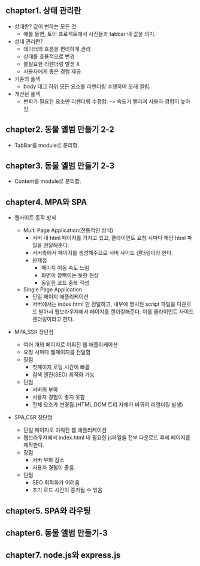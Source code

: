 ## chapter1. 상태 관리란

- 상태란? 값이 변하는 모든 것.
  - 예를 들면, 토이 프로젝트에서 사진들과 tabbar 내 값을 의미.
- 상태 관리란?
  - 데이터의 흐름을 편리하게 관리
  - 상태를 효율적으로 변경
  - 불필요한 리렌더링 발생 X
  - 사용자에게 좋은 경험 제공.
- 기존의 플젝
  - body 태그 하위 모든 요소를 리렌더링 수행하여 오래 걸림.
- 개선된 플젝
  - 변화가 필요한 요소만 리렌더링 수행함. -> 속도가 빨라져 사용자 경험이 높아짐.

## chapter2. 동물 앨범 만들기 2-2

- TabBar를 module로 분리함.

## chapter3. 동물 앨범 만들기 2-3

- Content를 module로 분리함.

## chapter4. MPA와 SPA

- 웹사이트 동작 방식

  - Multi Page Application(전통적인 방식)
    - 서버 내 html 페이지를 가지고 있고, 클라이언트 요청 시마다 해당 html 파일을 전달해준다.
    - 서버측에서 페이지를 생성해주므로 서버 사이드 렌더링이라 한다.
    - 문제점
      - 페이지 이동 속도 느림
      - 화면이 깜빡이는 듯한 현상
      - 동일한 코드 중복 작성
  - Single Page Application
    - 단일 페이지 애플리케이션
    - 서버에서는 index.html 만 전달하고, 내부에 명시된 script 파일을 다운로드 받아서 웹브라우저에서 페이지를 렌더링해준다. 이를 클라이언트 사이드 렌더링이라고 한다.

- MPA,SSR 장단점
  - 여러 개의 페이지로 이뤄진 웹 애플리케이션
  - 요청 시마다 웹페이지를 전달함
  - 장점
    - 첫페이지 로딩 시간이 빠름
    - 검색 엔진(SEO) 최적화 가능
  - 단점
    - 서버의 부하
    - 사용자 경험이 좋지 못함
    - 전체 요소가 변경됨.(HTML DOM 트리 자체가 바뀌어 리렌더링 발생)
- SPA,CSR 장단점
  - 단일 페이지로 이뤄진 웹 애플리케이션
  - 웹브라우저에서 index.html 내 필요한 js파일을 전부 다운로드 후에 페이지를 제작한다.
  - 장점
    - 서버 부하 감소
    - 사용자 경험이 좋음.
  - 단점
    - SEO 최적화가 어려움
    - 초기 로드 시간이 증가될 수 있음

## chapter5. SPA와 라우팅

## chapter6. 동물 앨범 만들기-3

## chapter7. node.js와 express.js
